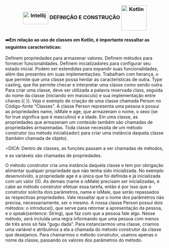 <div>
  <h3 align="center">
  <img align="center" alt="Intellij" height="40" width="80" src="https://cdn.jsdelivr.net/gh/devicons/devicon@latest/icons/intellij/intellij-original.svg" />
   DEFINIÇÃO E CONSTRUÇÃO <img align="center" alt="Kotlin" height="80" width="80" src="https://cdn.jsdelivr.net/gh/devicons/devicon@latest/icons/kotlin/kotlin-original-wordmark.svg" /></h3>
</div>

<h4>➡️Em relação ao uso de classes em Kotlin, é importante ressaltar as seguintes características:</h4>

Definem propriedades para armazenar valores.
Definem métodos para fornecer funcionalidades.
Definem inicializadores para configurar seu estado inicial.
Podem ser estendidas para expandir suas funcionalidades, além das presentes em suas implementações.
Trabalham com herança, o que permite que uma classe possa herdar as características de outra.
Type casting, que lhe permite checar e interpretar uma classe como sendo outra.
Para criar uma classe, deve ser utilizada a palavra reservada class, seguida do nome da classe (iniciando em
maiúsculo) e sua implementação entre chaves ({ }). Veja o exemplo de criação de uma classe chamada Person no
Código-fonte “Classes”.
A classe Person representa uma pessoa e possui as propriedades name, isMale e age, que armazenam o nome,
o sexo (se for true significa que é masculino) e a idade. Em uma classe, as propriedades que armazenam um
conteúdo também são chamadas de propriedades armazenadas.
Toda classe necessita de um método construtor (ou método inicializador) para criar uma instância daquela
classe (também chamada de objeto).

⭐DICA: Dentro de classes, as funções passam a ser chamadas de métodos, e as variáveis são chamadas de
propriedades.

O método construtor cria uma instância daquela classe e tem por obrigação alimentar qualquer propriedade
que não tenha sido inicializada. No exemplo desenvolvido, a propriedade age é a única que foi definida e já
inicializada com um valor (0). As demais (name e isMale) precisam ser inicializadas, e cabe ao método
construtor efetuar essa tarefa, então é por isso que o construtor solicita dois parâmetros, name e isMale,
que serão repassados às respectivas propriedades. Vale ressaltar que o nome dos parâmetros não precisa,
necessariamente, ser o mesmo.
A nossa classe Person possui dois métodos: o introduce(), que serve para retornar a apresentação da pessoa,
e o speak(sentence: String), que faz com que a pessoa fale algo. Nesse método, será incluída uma regra
informando que uma pessoa com menos de três anos só fala “gugu dada”.
Para instanciarmos uma classe, criamos uma variável e atribuímos a ela a chamada do método construtor da
classe que desejamos. Para chamarmos o método construtor, usamos apenas o nome da classe, passando os
valores dos parâmetros do método.
